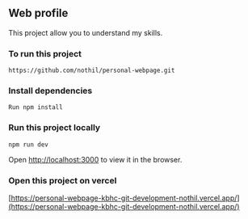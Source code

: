 ## Web profile

This project allow you to understand my skills.

### To run this project

`https://github.com/nothil/personal-webpage.git`

### Install dependencies

`Run npm install`

### Run this project locally

`npm run dev`

Open [http://localhost:3000](http://localhost:3000) to view it in the browser.

### Open this project on vercel

[https://personal-webpage-kbhc-git-development-nothil.vercel.app/](https://personal-webpage-kbhc-git-development-nothil.vercel.app/)
